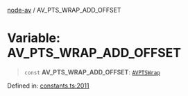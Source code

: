 [node-av](../globals.md) / AV\_PTS\_WRAP\_ADD\_OFFSET

# Variable: AV\_PTS\_WRAP\_ADD\_OFFSET

> `const` **AV\_PTS\_WRAP\_ADD\_OFFSET**: [`AVPTSWrap`](../type-aliases/AVPTSWrap.md)

Defined in: [constants.ts:2011](https://github.com/seydx/av/blob/f8631fc881b394300b1479f511d55cf1c370a87f/src/constants/constants.ts#L2011)
